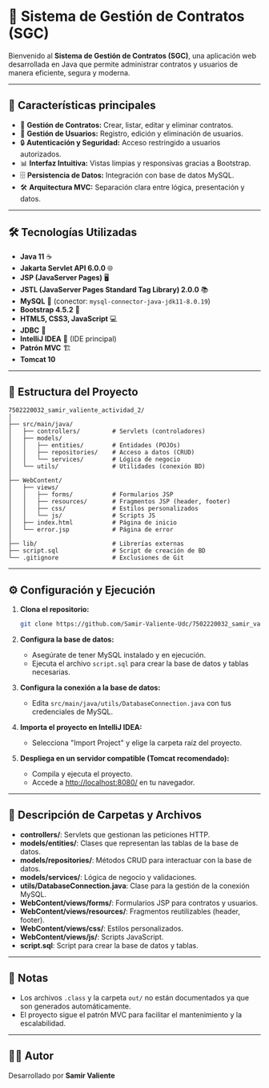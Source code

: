 # 📑 Sistema de Gestión de Contratos (SGC)

Bienvenido al **Sistema de Gestión de Contratos (SGC)**, una aplicación web desarrollada en Java que permite administrar contratos y usuarios de manera eficiente, segura y moderna.

---

## 🚀 Características principales

- 📝 **Gestión de Contratos:** Crear, listar, editar y eliminar contratos.
- 👤 **Gestión de Usuarios:** Registro, edición y eliminación de usuarios.
- 🔒 **Autenticación y Seguridad:** Acceso restringido a usuarios autorizados.
- 📊 **Interfaz Intuitiva:** Vistas limpias y responsivas gracias a Bootstrap.
- 🗄️ **Persistencia de Datos:** Integración con base de datos MySQL.
- 🛠️ **Arquitectura MVC:** Separación clara entre lógica, presentación y datos.

---

## 🛠️ Tecnologías Utilizadas

- **Java 11** ☕
- **Jakarta Servlet API 6.0.0** 🌐
- **JSP (JavaServer Pages)** 🖥️
- **JSTL (JavaServer Pages Standard Tag Library) 2.0.0** 📚
- **MySQL** 🐬 (conector: `mysql-connector-java-jdk11-8.0.19`)
- **Bootstrap 4.5.2** 🎨
- **HTML5, CSS3, JavaScript** 💻
- **JDBC** 🔗
- **IntelliJ IDEA** 🧠 (IDE principal)
- **Patrón MVC** 🏗️
- **Tomcat 10**

---

## 📁 Estructura del Proyecto

```
7502220032_samir_valiente_actividad_2/
│
├── src/main/java/
│   ├── controllers/         # Servlets (controladores)
│   ├── models/
│   │   ├── entities/        # Entidades (POJOs)
│   │   ├── repositories/    # Acceso a datos (CRUD)
│   │   └── services/        # Lógica de negocio
│   └── utils/               # Utilidades (conexión BD)
│
├── WebContent/
│   ├── views/
│   │   ├── forms/           # Formularios JSP
│   │   ├── resources/       # Fragmentos JSP (header, footer)
│   │   ├── css/             # Estilos personalizados
│   │   └── js/              # Scripts JS
│   ├── index.html           # Página de inicio
│   └── error.jsp            # Página de error
│
├── lib/                     # Librerías externas
├── script.sql               # Script de creación de BD
└── .gitignore               # Exclusiones de Git
```

---

## ⚙️ Configuración y Ejecución

1. **Clona el repositorio:**
   ```bash
   git clone https://github.com/Samir-Valiente-Udc/7502220032_samir_valiente_actividad_2.git
   ```

2. **Configura la base de datos:**
   - Asegúrate de tener MySQL instalado y en ejecución.
   - Ejecuta el archivo `script.sql` para crear la base de datos y tablas necesarias.

3. **Configura la conexión a la base de datos:**
   - Edita `src/main/java/utils/DatabaseConnection.java` con tus credenciales de MySQL.

4. **Importa el proyecto en IntelliJ IDEA:**
   - Selecciona "Import Project" y elige la carpeta raíz del proyecto.

5. **Despliega en un servidor compatible (Tomcat recomendado):**
   - Compila y ejecuta el proyecto.
   - Accede a [http://localhost:8080/](http://localhost:8080/) en tu navegador.

---

## 🧩 Descripción de Carpetas y Archivos

- **controllers/**: Servlets que gestionan las peticiones HTTP.
- **models/entities/**: Clases que representan las tablas de la base de datos.
- **models/repositories/**: Métodos CRUD para interactuar con la base de datos.
- **models/services/**: Lógica de negocio y validaciones.
- **utils/DatabaseConnection.java**: Clase para la gestión de la conexión MySQL.
- **WebContent/views/forms/**: Formularios JSP para contratos y usuarios.
- **WebContent/views/resources/**: Fragmentos reutilizables (header, footer).
- **WebContent/views/css/**: Estilos personalizados.
- **WebContent/views/js/**: Scripts JavaScript.
- **script.sql**: Script para crear la base de datos y tablas.

---

## 📝 Notas

- Los archivos `.class` y la carpeta `out/` no están documentados ya que son generados automáticamente.
- El proyecto sigue el patrón MVC para facilitar el mantenimiento y la escalabilidad.

---

## 👨‍💻 Autor

Desarrollado por **Samir Valiente**  
